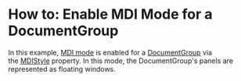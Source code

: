 # How to: Enable MDI Mode for a DocumentGroup


<p>In this example, <a href="https://documentation.devexpress.com/#WPF/CustomDocument8129">MDI mode</a> is enabled for a <a href="https://documentation.devexpress.com/#WPF/CustomDocument6830">DocumentGroup</a> via the <a href="https://documentation.devexpress.com/#WPF/DevExpressXpfDockingDocumentGroup_MDIStyletopic">MDIStyle</a> property. In this mode, the DocumentGroup's panels are represented as floating windows.</p>

<br/>


